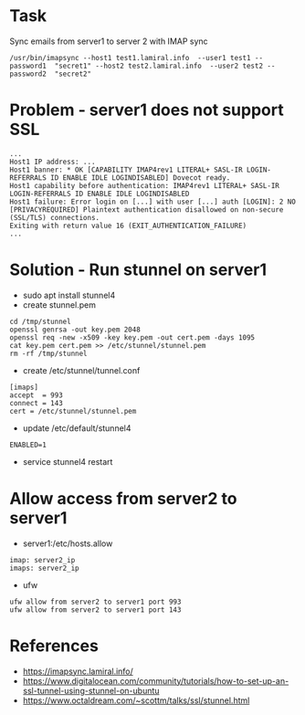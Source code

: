 # Task
Sync emails from server1 to server 2 with IMAP sync
```
/usr/bin/imapsync --host1 test1.lamiral.info  --user1 test1 --password1  "secret1" --host2 test2.lamiral.info  --user2 test2 --password2  "secret2"
```
# Problem - server1 does not support SSL
```
...
Host1 IP address: ...
Host1 banner: * OK [CAPABILITY IMAP4rev1 LITERAL+ SASL-IR LOGIN-REFERRALS ID ENABLE IDLE LOGINDISABLED] Dovecot ready.
Host1 capability before authentication: IMAP4rev1 LITERAL+ SASL-IR LOGIN-REFERRALS ID ENABLE IDLE LOGINDISABLED
Host1 failure: Error login on [...] with user [...] auth [LOGIN]: 2 NO [PRIVACYREQUIRED] Plaintext authentication disallowed on non-secure (SSL/TLS) connections.
Exiting with return value 16 (EXIT_AUTHENTICATION_FAILURE)
...
```
# Solution - Run stunnel on server1
* sudo apt install stunnel4
* create stunnel.pem
```
cd /tmp/stunnel
openssl genrsa -out key.pem 2048
openssl req -new -x509 -key key.pem -out cert.pem -days 1095
cat key.pem cert.pem >> /etc/stunnel/stunnel.pem
rm -rf /tmp/stunnel
```
* create /etc/stunnel/tunnel.conf 
```
[imaps]
accept  = 993
connect = 143
cert = /etc/stunnel/stunnel.pem
```

* update /etc/default/stunnel4
```
ENABLED=1
```

* service stunnel4 restart

# Allow access from server2 to server1
* server1:/etc/hosts.allow
```
imap: server2_ip 
imaps: server2_ip 
```
* ufw
```
ufw allow from server2 to server1 port 993
ufw allow from server2 to server1 port 143
```

# References
* https://imapsync.lamiral.info/
* https://www.digitalocean.com/community/tutorials/how-to-set-up-an-ssl-tunnel-using-stunnel-on-ubuntu
* https://www.octaldream.com/~scottm/talks/ssl/stunnel.html
